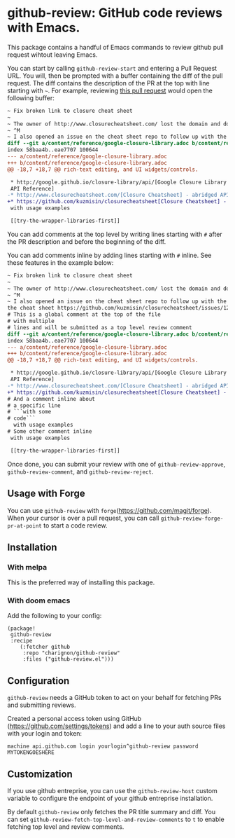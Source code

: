 # github-review: GitHub code reviews with Emacs.

This package contains a handful of Emacs commands to review github pull request
wihtout leaving Emacs.

You can start by calling `github-review-start` and entering a Pull Request URL. You will, then be prompted with a buffer containing the diff of the pull request. The diff contains the description of the PR at the top with line starting with `~`. For example, reviewing [this pull request](https://github.com/clojure/clojurescript-site/pull/293) would open the following buffer:

```diff
~ Fix broken link to closure cheat sheet
~
~ The owner of http://www.closurecheatsheet.com/ lost the domain and does not intend to maintain it. This commit replaces the now defunkt link to http://www.closurecheat$
~ ^M
~ I also opened an issue on the cheat sheet repo to follow up with the author of the cheat sheet https://github.com/kuzmisin/closurecheatsheet/issues/12.
diff --git a/content/reference/google-closure-library.adoc b/content/reference/google-closure-library.adoc
index 58baa4b..eae7707 100644
--- a/content/reference/google-closure-library.adoc
+++ b/content/reference/google-closure-library.adoc
@@ -18,7 +18,7 @@ rich-text editing, and UI widgets/controls.

 * http://google.github.io/closure-library/api/[Google Closure Library
 API Reference]
-* http://www.closurecheatsheet.com/[Closure Cheatsheet] - abridged API
+* https://github.com/kuzmisin/closurecheatsheet[Closure Cheatsheet] - abridged API
 with usage examples

 [[try-the-wrapper-libraries-first]]
```

You can add comments at the top level by writing lines starting with `#` after the PR description and before the beginning of the diff.

You can add comments inline by adding lines starting with `#` inline. See these features in the example below:

```diff
~ Fix broken link to closure cheat sheet
~
~ The owner of http://www.closurecheatsheet.com/ lost the domain and does not intend to maintain it. This commit replaces the now defunkt link to http://www.closurecheat$
~ ^M
~ I also opened an issue on the cheat sheet repo to follow up with the author of
the cheat sheet https://github.com/kuzmisin/closurecheatsheet/issues/12.
# This is a global comment at the top of the file
# with multiple
# lines and will be submitted as a top level review comment
diff --git a/content/reference/google-closure-library.adoc b/content/reference/google-closure-library.adoc
index 58baa4b..eae7707 100644
--- a/content/reference/google-closure-library.adoc
+++ b/content/reference/google-closure-library.adoc
@@ -18,7 +18,7 @@ rich-text editing, and UI widgets/controls.

 * http://google.github.io/closure-library/api/[Google Closure Library
 API Reference]
-* http://www.closurecheatsheet.com/[Closure Cheatsheet] - abridged API
+* https://github.com/kuzmisin/closurecheatsheet[Closure Cheatsheet] - abridged API
# And a comment inline about
# a specific line
# ```with some
# code```
  with usage examples
# Some other comment inline
 with usage examples

 [[try-the-wrapper-libraries-first]]
```

Once done, you can submit your review with one of `github-review-approve`, `github-review-comment`, and `github-review-reject`.

## Usage with Forge

You can use `github-review` with `forge`(https://github.com/magit/forge).
When your cursor is over a pull request, you can call `github-review-forge-pr-at-point` to start a code
review.

## Installation

### With melpa

This is the preferred way of installing this package.

### With doom emacs

Add the following to your config:

```emacs-lisp
(package!
 github-review
 :recipe
    (:fetcher github
     :repo "charignon/github-review"
     :files ("github-review.el")))
```

## Configuration

`github-review` needs a GitHub token to act on your behalf for fetching PRs and
submitting reviews.

Created a personal access token using GitHub (https://github.com/settings/tokens) and add a line to your auth source files with your login and token:

```
machine api.github.com login yourlogin^github-review password MYTOKENGOESHERE
```

## Customization

If you use github entreprise, you can use the `github-review-host` custom variable to
configure the endpoint of your github entreprise installation.

By default `github-review` only fetches the PR title summary and diff. You can set `github-review-fetch-top-level-and-review-comments` to `t` to
enable fetching top level and review comments.

